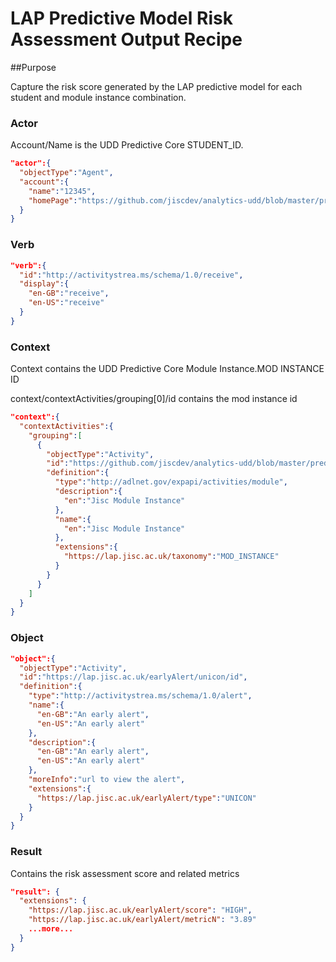 # LAP Predictive Model Risk Assessment Output Recipe

##Purpose

Capture the risk score generated by the LAP predictive model for each student and module instance combination.

### Actor

Account/Name is the UDD Predictive Core STUDENT_ID.

```json
"actor":{
  "objectType":"Agent",
  "account":{
    "name":"12345",
    "homePage":"https://github.com/jiscdev/analytics-udd/blob/master/predictive-core.md#student_id"
  }
}
```

### Verb

```json
"verb":{
  "id":"http://activitystrea.ms/schema/1.0/receive",
  "display":{
    "en-GB":"receive",
    "en-US":"receive"
  }
}
``` 

### Context

Context contains the UDD Predictive Core Module Instance.MOD INSTANCE ID

context/contextActivities/grouping[0]/id contains the mod instance id

```json
"context":{
  "contextActivities":{
    "grouping":[
      {
        "objectType":"Activity",
        "id":"https://github.com/jiscdev/analytics-udd/blob/master/predictive-core.md#mod_instance/id",
        "definition":{
          "type":"http://adlnet.gov/expapi/activities/module",
          "description":{
            "en":"Jisc Module Instance"
          },
          "name":{
            "en":"Jisc Module Instance"
          },
          "extensions":{
            "https://lap.jisc.ac.uk/taxonomy":"MOD_INSTANCE"
          }
        }
      }
    ]
  }
}
```

### Object

```json
"object":{
  "objectType":"Activity",
  "id":"https://lap.jisc.ac.uk/earlyAlert/unicon/id",
  "definition":{
    "type":"http://activitystrea.ms/schema/1.0/alert",
    "name":{
      "en-GB":"An early alert",
      "en-US":"An early alert"
    },
    "description":{
      "en-GB":"An early alert",
      "en-US":"An early alert"
    },
    "moreInfo":"url to view the alert",
    "extensions":{
      "https://lap.jisc.ac.uk/earlyAlert/type":"UNICON"
    }
  }
}
```

### Result

Contains the risk assessment score and related metrics

```json
"result": {
  "extensions": {
    "https://lap.jisc.ac.uk/earlyAlert/score": "HIGH",
    "https://lap.jisc.ac.uk/earlyAlert/metricN": "3.89"
    ...more...
  }
}
```
  
